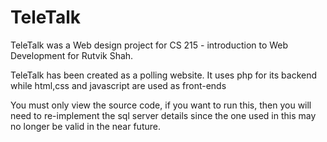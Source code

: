 # TeleTalk
TeleTalk was a Web design project for CS 215 - introduction to Web Development for Rutvik Shah.

TeleTalk has been created as a polling website. It uses php for its backend while html,css and javascript are used as front-ends

You must only view the source code, if you want to run this, then you will need to re-implement the sql server details since the one used in this may no longer be valid in the near future.
